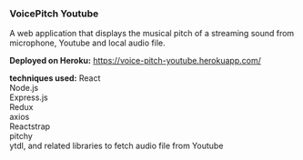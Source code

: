 ### VoicePitch Youtube
A web application that displays the musical pitch of a streaming sound from microphone, Youtube and local audio file.  

**Deployed on Heroku:** https://voice-pitch-youtube.herokuapp.com/  
  
**techniques used:**
React  
Node.js  
Express.js  
Redux  
axios   
Reactstrap   
pitchy  
ytdl, and related libraries to fetch audio file from Youtube  
